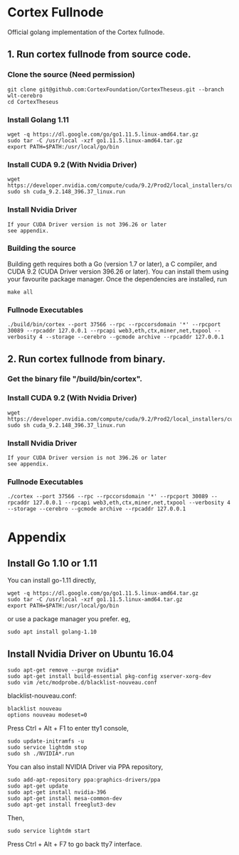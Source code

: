 # Cortex Fullnode

Official golang implementation of the Cortex fullnode.

## 1. Run cortex fullnode from source code.

### Clone the source (Need permission)

    git clone git@github.com:CortexFoundation/CortexTheseus.git --branch wlt-cerebro
    cd CortexTheseus

### Install Golang 1.11

    wget -q https://dl.google.com/go/go1.11.5.linux-amd64.tar.gz
    sudo tar -C /usr/local -xzf go1.11.5.linux-amd64.tar.gz
    export PATH=$PATH:/usr/local/go/bin

### Install CUDA 9.2 (With Nvidia Driver)

    wget https://developer.nvidia.com/compute/cuda/9.2/Prod2/local_installers/cuda_9.2.148_396.37_linux
    sudo sh cuda_9.2.148_396.37_linux.run

### Install Nvidia Driver 
    If your CUDA Driver version is not 396.26 or later
    see appendix.

### Building the source

Building geth requires both a Go (version 1.7 or later), a C compiler, and CUDA 9.2 (CUDA Driver version 396.26 or later).
You can install them using your favourite package manager.
Once the dependencies are installed, run

    make all

### Fullnode Executables

    ./build/bin/cortex --port 37566 --rpc --rpccorsdomain '*' --rpcport 30089 --rpcaddr 127.0.0.1 --rpcapi web3,eth,ctx,miner,net,txpool --verbosity 4 --storage --cerebro --gcmode archive --rpcaddr 127.0.0.1

## 2. Run cortex fullnode from binary.

### Get the binary file "/build/bin/cortex".

### Install CUDA 9.2 (With Nvidia Driver)

    wget https://developer.nvidia.com/compute/cuda/9.2/Prod2/local_installers/cuda_9.2.148_396.37_linux
    sudo sh cuda_9.2.148_396.37_linux.run

### Install Nvidia Driver 
    If your CUDA Driver version is not 396.26 or later
    see appendix.
    
### Fullnode Executables

    ./cortex --port 37566 --rpc --rpccorsdomain '*' --rpcport 30089 --rpcaddr 127.0.0.1 --rpcapi web3,eth,ctx,miner,net,txpool --verbosity 4 --storage --cerebro --gcmode archive --rpcaddr 127.0.0.1

# Appendix


## Install Go 1.10 or 1.11

You can install go-1.11 directly,

    wget -q https://dl.google.com/go/go1.11.5.linux-amd64.tar.gz
    sudo tar -C /usr/local -xzf go1.11.5.linux-amd64.tar.gz
    export PATH=$PATH:/usr/local/go/bin

or use a package manager you prefer. eg,

    sudo apt install golang-1.10




## Install Nvidia Driver on Ubuntu 16.04

    sudo apt-get remove --purge nvidia*
    sudo apt-get install build-essential pkg-config xserver-xorg-dev 
    sudo vim /etc/modprobe.d/blacklist-nouveau.conf

blacklist-nouveau.conf:

    blacklist nouveau
    options nouveau modeset=0

Press Ctrl + Alt + F1 to enter tty1 console,
 
    sudo update-initramfs -u
    sudo service lightdm stop
    sudo sh ./NVIDIA*.run

You can also install NVIDIA Driver via PPA repository,

    sudo add-apt-repository ppa:graphics-drivers/ppa
    sudo apt-get update
    sudo apt-get install nvidia-396
    sudo apt-get install mesa-common-dev
    sudo apt-get install freeglut3-dev

Then,

    sudo service lightdm start

Press Ctrl + Alt + F7 to go back tty7 interface.

